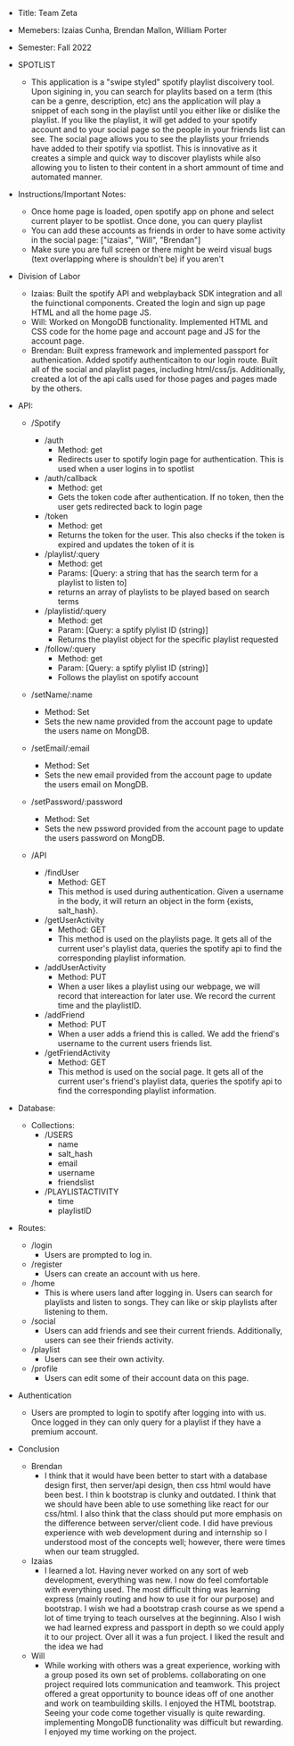 - Title: Team Zeta
- Memebers: Izaias Cunha, Brendan Mallon, William Porter
- Semester: Fall 2022

- SPOTLIST
    - This application is a "swipe styled" spotify playlist discoivery tool. Upon sigining in, you can search for playlits based on a term (this can be a genre, description, etc) ans the application will play a snippet of each song in the playlist until you either like or dislike the playlist. If you like the playlist, it will get added to your spotify account and to your social page so the people in your friends list can see. The social page allows you to see the playlists your frriends have added to their spotify via spotlist. This is innovative as it creates a simple and quick way to discover playlists while also allowing you to listen to their content in a short ammount of time and automated manner.

- Instructions/Important Notes:
    - Once home page is loaded, open spotify app on phone and select current player to be spotlist. Once done, you can query playlist
    - You can add these accounts as friends in order to have some activity in the social page: ["izaias", "Will", "Brendan"]
    - Make sure you are full screen or there might be weird visual bugs (text overlapping where is shouldn't be) if you aren't
- Division of Labor
    - Izaias: Built the spotify API and webplayback SDK integration and all the fuinctional components. Created the login and sign up page HTML and all the home page JS. 
    - Will: Worked on MongoDB functionality. Implemented HTML and CSS code for the home page and account page and JS for the account page. 
    - Brendan: Built express framework and implemented passport for authenication. Added spotify authenticaiton to our login route. Built all of the social and playlist pages, including html/css/js. Additionally, created a lot of the api calls used for those pages and pages made by the others. 

- API:
    - /Spotify
        - /auth
            - Method: get
            - Redirects user to spotify login page for authentication. This is used when a user logins in to spotlist
        - /auth/callback
            - Method: get
            - Gets the token code after authentication. If no token, then the user gets redirected back to login page
        - /token
            - Method: get
            - Returns the token for the user. This also checks if the token is expired and updates the token of it is
        - /playlist/:query
            - Method: get
            - Params: [Query: a string that has the search term for a playlist to listen to]
            - returns an array of playlists to be played based on search terms
        - /playlistid/:query
            - Method: get
            - Param: [Query: a sptify plylist ID (string)]
            - Returns the playlist object for the specific playlist requested
        - /follow/:query
            - Method: get
            - Param: [Query: a sptify plylist ID (string)]
            - Follows the playlist on spotify account
    - /setName/:name
        - Method: Set
        - Sets the new name provided from the account page to update the users name on MongDB.
    - /setEmail/:email
        - Method: Set
        - Sets the new email provided from the account page to update the users email on MongDB.
    - /setPassword/:password
        - Method: Set
        - Sets the new pssword provided from the account page to update the users password on MongDB.
        
   - /API
        - /findUser
            - Method: GET
            - This method is used during authentication. Given a username in the body, it will return an object in the form {exists, salt_hash}.
        - /getUserActivity
            - Method: GET
            - This method is used on the playlists page. It gets all of the current user's playlist data, queries the spotify api to find the corresponding playlist information.
        - /addUserActivity
            - Method: PUT
            - When a user likes a playlist using our webpage, we will record that intereaction for later use. We record the current time and the playlistID.
        - /addFriend
            - Method: PUT
            - When a user adds a friend this is called. We add the friend's username to the current users friends list.
        - /getFriendActivity
            - Method: GET
            - This method is used on the social page. It gets all of the current user's friend's playlist data, queries the spotify api to find the corresponding playlist information.

- Database:
    - Collections:
        - /USERS
            - name
            - salt_hash
            - email
            - username
            - friendslist
        - /PLAYLISTACTIVITY
            - time
            - playlistID

- Routes:
    - /login
        - Users are prompted to log in.
    - /register
        - Users can create an account with us here.
    - /home
        - This is where users land after logging in. Users can search for playlists and listen to songs. They can like or skip playlists after listening to them.
    - /social
        - Users can add friends and see their current friends. Additionally, users can see their friends activity.
    - /playlist
        - Users can see their own activity.
    - /profile
        - Users can edit some of their account data on this page.

- Authentication
    - Users are prompted to login to spotify after logging into with us. Once logged in they can only query for a playlist if they have a premium account.

- Conclusion
    - Brendan
        - I think that it would have been better to start with a database design first, then server/api design, then css html would have been best. I thin k bootstrap is clunky and outdated. I think that we should have been able to use something like react for our css/html. I also think that the class should put more emphasis on the difference between server/client code. I did have previous experience with web development during and internship so I understood most of the concepts well; however, there were times when our team struggled.
    - Izaias
        - I learned a lot. Having never worked on any sort of web development, everything was new. I now do feel comfortable with everything used. The most difficult thing was learning express (mainly routing and how to use it for our purpose) and bootstrap. I wish we had a bootstrap crash course as we spend a lot of time trying to teach ourselves at the beginning. Also I wish we had learned express and passport in depth so we could apply it to our project. Over all it was a fun project. I liked the result and the idea we had
    - Will
        - While working with others was a great experience, working with a group posed its own set of problems. collaborating on one project required lots communication and teamwork. This project offered a great opportunity to bounce ideas off of one another and work on teambuilding skills. I enjoyed the HTML bootstrap. Seeing your code come together visually is quite rewarding. implementing MongoDB functionality was difficult but rewarding. I enjoyed my time working on the project.


